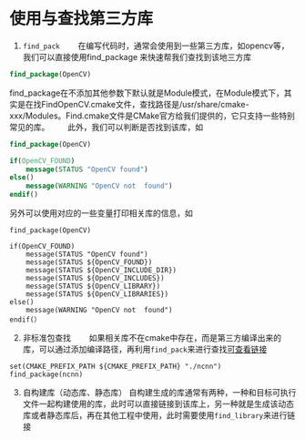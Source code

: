 # 使用与查找第三方库
1. `find_pack`
&emsp;&emsp;在编写代码时，通常会使用到一些第三方库，如opencv等，我们可以直接使用find_package 来快速帮我们查找到该地三方库
```cmake
find_package(OpenCV)
```
find_package在不添加其他参数下默认就是Module模式，在Module模式下，其实是在找FindOpenCV.cmake文件，查找路径是/usr/share/cmake-xxx/Modules。Find.cmake文件是CMake官方给我们提供的，它只支持一些特别常见的库。
&emsp;&emsp;此外，我们可以判断是否找到该库，如
```cmake
find_package(OpenCV)

if(OpenCV_FOUND)
	message(STATUS "OpenCV found")
else()
	message(WARNING "OpenCV not  found")
endif()
```
另外可以使用对应的一些变量打印相关库的信息，如
```
find_package(OpenCV)

if(OpenCV_FOUND)
	message(STATUS "OpenCV found")
    message(STATUS ${OpenCV_FOUND})
    message(STATUS ${OpenCV_INCLUDE_DIR})
    message(STATUS ${OpenCV_INCLUDES})
    message(STATUS ${OpenCV_LIBRARY})
    message(STATUS ${OpenCV_LIBRARIES})
else()
	message(WARNING "OpenCV not  found")
endif(）
```
2. 非标准包查找
&emsp;&emsp;如果相关库不在cmake中存在，而是第三方编译出来的库，可以通过添加编译路径，再利用`find_pack`来进行查找[可查看链接](https://github.com/youyouf/ncnn-use/blob/main/CMakeLists.txt)
```
set(CMAKE_PREFIX_PATH ${CMAKE_PREFIX_PATH} "./ncnn")
find_package(ncnn)
```
3. 自构建库（动态库、静态库）
自构建生成的库通常有两种，一种和目标可执行文件一起构建使用的库，此时可以直接链接到该库上，另一种就是生成该动态库或者静态库后，再在其他工程中使用，此时需要使用`find_library`来进行链接